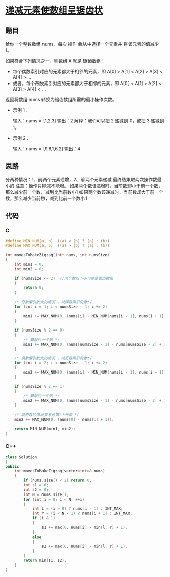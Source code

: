 # [递减元素使数组呈锯齿状](https://leetcode-cn.com/problems/decrease-elements-to-make-array-zigzag/)

## 题目

给你一个整数数组 nums，每次 操作 会从中选择一个元素并 将该元素的值减少 1。

如果符合下列情况之一，则数组 A 就是 锯齿数组：

- 每个偶数索引对应的元素都大于相邻的元素，即 A[0] > A[1] < A[2] > A[3] < A[4] > ...
- 或者，每个奇数索引对应的元素都大于相邻的元素，即 A[0] < A[1] > A[2] < A[3] > A[4] < ...

返回将数组 nums 转换为锯齿数组所需的最小操作次数。

- 示例 1：

  输入：nums = [1,2,3]
  输出：2
  解释：我们可以把 2 递减到 0，或把 3 递减到 1。
  
- 示例 2：

  输入：nums = [9,6,1,6,2]
  输出：4

## 思路

分两种情况：1、前两个元素递增，2、前两个元素递减
最终结果取两次操作数最小的
注意：操作只能减不能增。
如果两个数该递增时，当前数却小于前一个数，那么减少前一个数，减到比当前数小1
如果两个数该递减时，当前数却大于前一个数，那么减少当前数，减到比前一个数小1

## 代码

### C

```C
#define MIN_NUM(a, b)  ((a) < (b) ? (a) : (b))
#define MAX_NUM(a, b)  ((a) > (b) ? (a) : (b))

int movesToMakeZigzag(int* nums, int numsSize)
{
    int min1 = 0; 
    int min2 = 0;
    
    if (numsSize <= 2)  //两个数以下不可能是锯齿数组
    {
        return 0;
    }
    
    /* 奇数索引数大的情况 ，减偶数索引的数*/
    for (int i = 1; i < numsSize - 1; i += 2) 
    {
        min1 += MAX_NUM(0, (nums[i] - MIN_NUM(nums[i - 1], nums[i + 1]) + 1));
    }
    
    if (numsSize % 2 == 0) 
    { 
        /* 算最后一个数 */
        min1 += MAX_NUM(0, (nums[numsSize - 1] - nums[numsSize - 2] + 1));
    }

    /* 偶数索引数大的情况 ，减奇数索引的数*/
    for (int i = 2; i < numsSize - 1; i += 2) 
    {
        min2 += MAX_NUM(0, (nums[i] - MIN_NUM(nums[i - 1], nums[i + 1]) + 1));
    }
    
    if (numsSize % 2 == 1) 
    { 
        /* 算最后一个数 */
        min2 += MAX_NUM(0, (nums[numsSize - 1] - nums[numsSize - 2] + 1));
    }
    
    /* 减奇数的情况要考虑第1个元素 */
    min2 += MAX_NUM(0, (nums[0] - nums[1] + 1));
    
    return MIN_NUM(min1, min2);
}
```

### C++

```C++
class Solution 
{
public:
    int movesToMakeZigzag(vector<int>& nums) 
    {
        if (nums.size() < 2) return 0;
        int s1 = 0;
        int s2 = 0;
        int N = nums.size();
        for (int i = 0; i < N; ++i) 
        {
            int l = (i > 0) ? nums[i - 1] : INT_MAX;
            int r = (i < N - 1) ? nums[i + 1] : INT_MAX;
            if (i & 1) 
            {
                s1 += max(0, nums[i] - min(l, r) + 1);
            } 
            else 
            {
                s2 += max(0, nums[i] - min(l, r) + 1);
            }
        }
        return min(s1, s2);
    }
}
```

